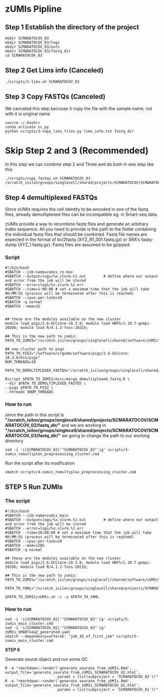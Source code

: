 # zUMIs Pipline 

## **Step 1** Establish the directory of the project

```{}
mkdir SCMARATOCOV_03
mkdir SCMARATOCOV_03/logs
mkdir SCMARATOCOV_03/outs
mkdir SCMARATOCOV_03/fastq_dir
cd SCMARATOCOV_03
```

## **Step 2**  Get Lims info (Canceled)

```{}
./scripts/1-lims.sh SCMARATOCOV_03
```

## **Step 3** Copy FASTQs (Canceled)

We canceled this step becouse it copy the file with the sample name, not with it is original name

```{}
source ~/.bashrc
conda activate sc_py
python scripts/3-copy_lims_files.py lims_info.txt fastq_dir
```

# Skip Step 2 and 3 (Recommended)

In this step we can combine step 2 and Three and do both in one step like this
```{}
./scripts/copy_fastqs.sh SCMARATOCOV_03  /scratch_isilon/groups/singlecell/shared/projects/SCMARATOCOV/SCMARATOCOV_03/fastq_dir/
```

## **Step 4** demultiplexed FASTQs

Since zUMIs requires the cell identity to be encoded in one of the fastq files, already demultiplexed files can be incompatible eg. in Smart-seq data.

zUMIs provide a way to recombine fastq files and generate an arbitrary index sequence. All you need to provide is the path to the folder containing the individual fastq files that should be combined. Fastq file names are expected in the format of bcl2fastq (XYZ_R1_001.fastq.gz) or SRA's fastq-dump (XYZ_1.fastq.gz). Fastq files are assumed to be gzipped.

### Script 

```{}
#!/bin/bash
#SBATCH --job-name=zumis_re-mux
#SBATCH --output=logs/%x.slurm.%J.out        # define where our output and error from the job will be stored
#SBATCH --error=logs/%x.slurm.%J.err
#SBATCH --time=1:00:00 # set a maximum time that the job will take HH:MM:SS (process will be terminated after this is reached)
#SBATCH --cpus-per-task=10
#SBATCH -q normal
#SBATCH --mem=2G


## these are the modules available on the new cluster
module load pigz/2.6-GCCcore-10.3.0; module load HDF5/1.10.7-gompi-2020b; module load R/4.1.2-foss-2021b;

## This is the new path to zumis:
PATH_TO_ZUMIS="/scratch_isilon/groups/singlecell/shared/software/zUMIs"

## new cluster path to pigz
PATH_TO_PIGZ="/software/crgadm/software/pigz/2.6-GCCcore-10.3.0/bin/pigz"
NUM_THREADS=10

PATH_TO_DEMULTIPLEXED_FASTQS="/scratch_isilon/groups/singlecell/shared/projects/SCMARATOCOV/SCMARATOCOV_02/fastq_dir/"

Rscript $PATH_TO_ZUMIS/misc/merge_demultiplexed_fastq.R \
--dir $PATH_TO_DEMULTIPLEXED_FASTQS \
--pigz $PATH_TO_PIGZ \
--threads $NUM_THREADS
```

### How to run

since the path in this script is **"/scratch_isilon/groups/singlecell/shared/projects/SCMARATOCOV/SCMARATOCOV_02/fastq_dir/"** and we are working in **"/scratch_isilon/groups/singlecell/shared/projects/SCMARATOCOV/SCMARATOCOV_03/fastq_dir/"** we going to change the path to our working directory

```{}
sed -i 's|SCMARATOCOV_02|'"SCMARATOCOV_03"'|g' scripts/4-zumis_remultiplex_preprocessing_cluster.cmd 
```
Run the script after its modfication 
```{}
sbatch scripts/4-zumis_remultiplex_preprocessing_cluster.cmd 
```

## **STEP 5** Run ZUMIs

### The script

```{}
#!/bin/bash
#SBATCH --job-name=zumis_main
#SBATCH --output=logs/%x.slurm.%J.out        # define where our output and error from the job will be stored
#SBATCH --error=logs/%x.slurm.%J.err
#SBATCH --time=10:00:00 # set a maximum time that the job will take HH:MM:SS (process will be terminated after this is reached)
#SBATCH --cpus-per-task=20
#SBATCH --mem=120G
#SBATCH -q normal

## these are the modules available on the new cluster
module load pigz/2.6-GCCcore-10.3.0; module load HDF5/1.10.7-gompi-2020b; module load R/4.1.2-foss-2021b;

## This is the new path to zumis:
PATH_TO_ZUMIS="/scratch_isilon/groups/singlecell/shared/software/zUMIs"

PATH_TO_YAML="/scratch_isilon/groups/singlecell/shared/projects/SCMARATOCOV/SCMARATOCOV_03/zUMIs_SMARTseq2_generated.yaml"

$PATH_TO_ZUMIS/zUMIs.sh -c -y $PATH_TO_YAML
```

### How to run 

```{}
sed -i 's|SCMARATOCOV_02|'"SCMARATOCOV_03"'|g' scripts/5-zumis_main_cluster.cmd
sed -i 's|SCMARATOCOV_02|'"SCMARATOCOV_03"'|g' zUMIs_SMARTseq2_generated.yaml
sbatch --dependency=afterok: "job_ID_of_first_job" scripts/5-zumis_main_cluster.cmd
```

**STEP 6**

Generate seurat object and run some QC

```{}
R -e "rmarkdown::render('generate_seurate_from_zUMIs.Rmd', output_file='generate_seurate_from_zUMIs_SCMARATOCOV_02.html',
                        params = list(subproject = 'SCMARATOCOV_02'))"
R -e "rmarkdown::render('generate_seurate_from_zUMIs.Rmd', output_file='generate_seurate_from_zUMIs_SCMARATOCOV_01.html',
                        params = list(subproject = 'SCMARATOCOV_01'))"
```
